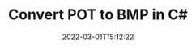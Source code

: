 ---
############################# Static ############################
layout: "auto-gen-conversion"
date: 2022-03-01T15:12:22
draft: false
otherformats: bmp doc docm docx dot dotm dotx epub gif ico jpeg jpg md odt ott pdf png psd rtf tex tif tiff txt xps
breadcrumb: POT to BMP in C#

############################# Head ############################
head_title: "POT to BMP Converter in C#"
head_description: "Convert POT to BMP in .NET using a few lines of code. Use the GroupDocs Document Conversion API to convert over 160 file formats."

############################# Header ############################
title: "Convert POT to BMP in C#"
description: "POT to BMP conversion with a few lines of .NET code"
bg_image: "https://cms.admin.containerize.com/templates/aspose/App_Themes/V3/images/bg/header1.png"
bg_overlay: false
button:
    enable: true

############################# SubMenu ############################
submenu:
    enable: true

    left:
        img_alt: "GroupDocs.Conversion for .NET"
        image: "https://cms.admin.containerize.com/templates/groupdocs/images/product-logos/90x90-noborder/groupdocs-conversion-net.png"
        product: "GroupDocs.Conversion"
        platform: ".NET"

    

############################# About ############################
about:
    enable: true
    title: "About GroupDocs.Conversion для .NET API"
    content: |
        [GroupDocs.Conversion for .NET](https://products.groupdocs.com/conversion/net/) can be used to convert Microsoft Word, Excel, PowerPoint, PDF, Visio and other formats. GroupDocs.Conversion is a standalone API that is suitable for back-end and internal systems where high performance is required. It does not depend on any software such as Microsoft or Open Office.
    

overview:
    enable: true
    content: |
        Convert your POT files to BMP in .NET easily. You can use just a couple of C# code lines in any platform of your choice like - Windows, Linux, macOS.
        You can try POT to BMP conversion for free and evaluate conversion results quality.
        Along with simple file conversion scenarios you can try more advanced options for loading source POT file and for saving output BMP result. 
        
        For example, for the source POT file you may use the following load options:

        * auto-detect file format;
        * specify password for protected files (if file format supports it);
        * replace missing fonts to preserve document appearance.
        
        There are also advanced convert options for the BMP file:

        * convert specific document page or page range;
        * add a watermark to the converted BMP file.

        Once conversion is completed you can save your BMP file to the local file path or any third-party storage like FTP, Amazon S3, Google Drive, Dropbox etc.
        Please note - to convert POT to BMP there is no need for any additional software installed - like MS Office, Open Office, Adobe Acrobat Reader etc. 


############################# Steps ############################
steps:
    enable: true
    title_left: "Steps to convert POT to BMP in C#"
    content_left: |
        [GroupDocs.Conversion](https://products.groupdocs.com/conversion/net/) makes it easy for developers to convert a POT file to BMP with a few lines of code.

        * Create an instance of the Converter class and provide the file POT with the full path
        * Create and set ConvertOptions for BMP type.
        * Call the Converter.Convert method and pass the full path and format (BMP) as a parameter
        
    title_right: "System Requirements"
    content_right: |
        Basic conversion with GroupDocs.Conversion for .NET can be done in just a few simple steps. Our APIs are supported on all major platforms and operating systems. Before executing the code below, make sure you have the following prerequisites installed on your system.

        * Operating systems: Microsoft Windows, Linux, MacOS
        * Development environments: Microsoft Visual Studio, Xamarin, MonoDevelop
        * Frameworks: .NET Framework, .NET Standard, .NET Core, Mono
        * Get the latest GroupDocs.Conversion for .NET from [Nuget](https://www.nuget.org/packages/groupdocs.conversion)
        
    code: |
        ```cs
        // Load POT file
        var converter = new GroupDocs.Conversion.Converter("template.pot");
        // Set conversion parameters for BMP format
        var convertOptions = converter.GetPossibleConversions()["bmp"].ConvertOptions;
        // Convert to BMP format
        converter.Convert("output.bmp", convertOptions);        
        ```
        
demos:
    enable: true
    title: "POT to BMP Live Demo"
    content: |
       Convert POT to BMP now by visiting the [GroupDocs.Conversion App](https://products.groupdocs.app/conversion/family) website. Online demo has the following advantages
          

more_formats:
    enable: true
    title: "Other supported transformations POT"
    content: "You can also convert POT to many other file formats. Please see the list below."
       
       
back_to_top:
    enable: true
---